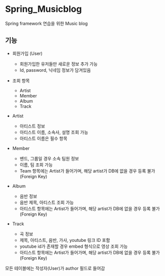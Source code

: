 # Spring_Musicblog
Spring framework 연습을 위한 Music blog

## 기능

- 회원가입 (User)
  - 회원가입한 유저들만 새로운 정보 추가 가능
  - Id, password, 닉네임 정보가 담겨있음
- 조회 항목
  - Artist
  - Member
  - Album
  - Track
 
- Artist
  - 아티스트 정보
  - 아티스트 이름, 소속사, 설명 조회 가능
  - 아티스트 이름은 필수 항목

- Member
  - 밴드, 그룹일 경우 소속 팀원 정보
  - 이름, 팀 조회 가능
  - Team 항목에는 Artist가 들어가며, 해당 artist가 DB에 없을 경우 등록 불가 (Foreign Key)

- Album
  - 음반 정보
  - 음반 제목, 아티스트 조회 가능
  - 아티스트 항목에는 Artist가 들어가며, 해당 artist가 DB에 없을 경우 등록 불가 (Foreign Key)

- Track
  - 곡 정보
  - 제목, 아티스트, 음반, 가사, youtube 링크 ID 포함
  - youtube id가 존재할 경우 embed 형식으로 영상 조회 가능
  - 아티스트 항목에는 Artist가 들어가며, 해당 artist가 DB에 없을 경우 등록 불가 (Foreign Key)
  
모든 테이블에는 작성자(User)가 author 필드로 들어감